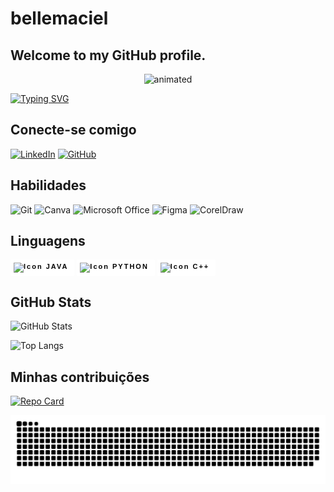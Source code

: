 # bellemaciel
## Welcome to my GitHub profile.

<p align="center">
  <img src="https://user-images.githubusercontent.com/74038190/225813708-98b745f2-7d22-48cf-9150-083f1b00d6c9.gif" alt="animated" width="500px" />
</p>

[![Typing SVG](https://readme-typing-svg.herokuapp.com/?color=806&size=45&center=true&vCenter=true&width=1000&lines=Isabelle+Maciel+:%29)](https://git.io/typing-svg)

## Conecte-se comigo
[![LinkedIn](https://img.shields.io/badge/LinkedIn-FFF?style=for-the-badge&logo=linkedin&logoColor=0E76A8)](https://www.linkedin.com/in/isabelle-maciel--/)
[![GitHub](https://img.shields.io/badge/GitHub-fff?style=for-the-badge&logo=github&logoColor=black)](https://github.com/bellemaciel)

## Habilidades
![Git](https://img.icons8.com/?size=48&id=20906&format=png)
![Canva](https://img.icons8.com/?size=48&id=iWw83PVcBpLw&format=png)
![Microsoft Office](https://img.icons8.com/?size=48&id=37619&format=png)
![Figma](https://img.icons8.com/?size=48&id=zfHRZ6i1Wg0U&format=png)
![CorelDraw](https://img.icons8.com/?size=48&id=9kTbRIN6cDXX&format=png)

## Linguagens
<div style="background-color: white; color: black; font-family: 'Verdana', sans-serif; font-size: 11px;  letter-spacing: 2px; font-weight: bold; padding: 5px; display: inline-block; border-radius: 2px;">
   <img src="https://cdn-icons-png.flaticon.com/128/226/226777.png" alt="Icon" width="20" height="20">
   <span style="margin-right: 5px;">JAVA</span>
</div>
<div style="background-color: white; color: black; font-family: 'Verdana', sans-serif; font-size: 11px;  letter-spacing: 2px; font-weight: bold; padding: 5px; display: inline-block; border-radius: 2px;">
   <img src="https://img.icons8.com/?size=48&id=l75OEUJkPAk4&format=png" alt="Icon" width="20" height="20">
   <span style="margin-right: 5px;">PYTHON</span>
</div>
<div style="background-color: white; color: black; font-family: 'Verdana', sans-serif; font-size: 11px;  letter-spacing: 2px; font-weight: bold; padding: 5px; display: inline-block; border-radius: 2px;">
   <img src="https://img.icons8.com/?size=48&id=TpULddJc4gTh&format=png" alt="Icon" width="20" height="20">
   <span style="margin-right: 5px;">C++</span>
</div>

## GitHub Stats
![GitHub Stats](https://github-readme-stats.vercel.app/api?username=bellemaciel&theme=transparent&bg_color=fff&border_color=30A3DC&show_icons=true&icon_color=0003DC&title_color=E94D5F&text_color=000)

![Top Langs](https://github-readme-stats-git-masterrstaa-rickstaa.vercel.app/api/top-langs/?username=bellemaciel&bg_color=fff&border_color=30A3DC&title_color=E94D5F&text_color=000)

## Minhas contribuições
[![Repo Card](https://github-readme-stats.vercel.app/api/pin/?username=bellemaciel&repo=dio-lab-open-source&bg_color=fff&border_color=30A3DC&show_icons=true&icon_color=30A3DC&title_color=E94D5F&text_color=000)](https://github.com/SEUUSERNAME/SEUREPOSITORIO)

![snake gif](https://github.com/bellemaciel/bellemaciel/blob/output/github-contribution-grid-snake.svg)
